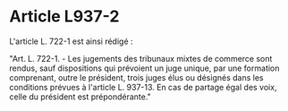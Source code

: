 # Article L937-2

L'article L. 722-1 est ainsi rédigé :

"Art. L. 722-1. - Les jugements des tribunaux mixtes de commerce sont rendus, sauf dispositions qui prévoient un juge unique, par une formation comprenant, outre le président, trois juges élus ou désignés dans les conditions prévues à l'article L. 937-13. En cas de partage égal des voix, celle du président est prépondérante."
